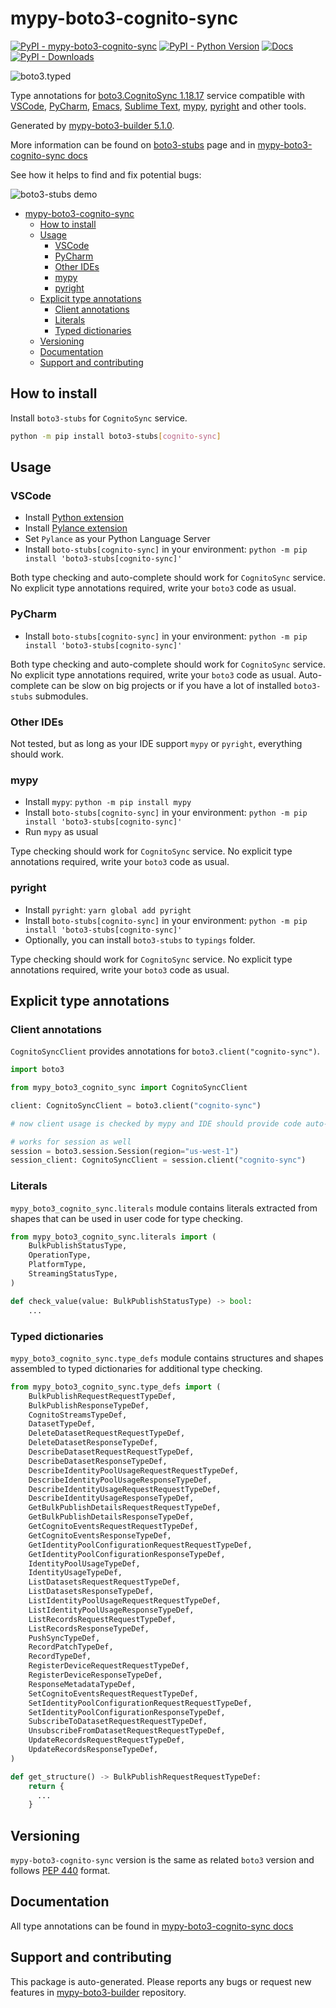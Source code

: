 <a id="mypy-boto3-cognito-sync"></a>

# mypy-boto3-cognito-sync

[![PyPI - mypy-boto3-cognito-sync](https://img.shields.io/pypi/v/mypy-boto3-cognito-sync.svg?color=blue)](https://pypi.org/project/mypy-boto3-cognito-sync)
[![PyPI - Python Version](https://img.shields.io/pypi/pyversions/mypy-boto3-cognito-sync.svg?color=blue)](https://pypi.org/project/mypy-boto3-cognito-sync)
[![Docs](https://img.shields.io/readthedocs/mypy-boto3-builder.svg?color=blue)](https://mypy-boto3-builder.readthedocs.io/)
[![PyPI - Downloads](https://img.shields.io/pypi/dw/mypy-boto3-cognito-sync?color=blue)](https://pypistats.org/packages/mypy-boto3-cognito-sync)

![boto3.typed](https://github.com/vemel/mypy_boto3_builder/raw/master/logo.png)

Type annotations for
[boto3.CognitoSync 1.18.17](https://boto3.amazonaws.com/v1/documentation/api/1.18.17/reference/services/cognito-sync.html#CognitoSync)
service compatible with [VSCode](https://code.visualstudio.com/),
[PyCharm](https://www.jetbrains.com/pycharm/),
[Emacs](https://www.gnu.org/software/emacs/),
[Sublime Text](https://www.sublimetext.com/),
[mypy](https://github.com/python/mypy),
[pyright](https://github.com/microsoft/pyright) and other tools.

Generated by
[mypy-boto3-builder 5.1.0](https://github.com/vemel/mypy_boto3_builder).

More information can be found on
[boto3-stubs](https://pypi.org/project/boto3-stubs/) page and in
[mypy-boto3-cognito-sync docs](https://vemel.github.io/boto3_stubs_docs/mypy_boto3_cognito_sync/)

See how it helps to find and fix potential bugs:

![boto3-stubs demo](https://github.com/vemel/mypy_boto3_builder/raw/master/demo.gif)

- [mypy-boto3-cognito-sync](#mypy-boto3-cognito-sync)
  - [How to install](#how-to-install)
  - [Usage](#usage)
    - [VSCode](#vscode)
    - [PyCharm](#pycharm)
    - [Other IDEs](#other-ides)
    - [mypy](#mypy)
    - [pyright](#pyright)
  - [Explicit type annotations](#explicit-type-annotations)
    - [Client annotations](#client-annotations)
    - [Literals](#literals)
    - [Typed dictionaries](#typed-dictionaries)
  - [Versioning](#versioning)
  - [Documentation](#documentation)
  - [Support and contributing](#support-and-contributing)

<a id="how-to-install"></a>

## How to install

Install `boto3-stubs` for `CognitoSync` service.

```bash
python -m pip install boto3-stubs[cognito-sync]
```

<a id="usage"></a>

## Usage

<a id="vscode"></a>

### VSCode

- Install
  [Python extension](https://marketplace.visualstudio.com/items?itemName=ms-python.python)
- Install
  [Pylance extension](https://marketplace.visualstudio.com/items?itemName=ms-python.vscode-pylance)
- Set `Pylance` as your Python Language Server
- Install `boto-stubs[cognito-sync]` in your environment:
  `python -m pip install 'boto3-stubs[cognito-sync]'`

Both type checking and auto-complete should work for `CognitoSync` service. No
explicit type annotations required, write your `boto3` code as usual.

<a id="pycharm"></a>

### PyCharm

- Install `boto-stubs[cognito-sync]` in your environment:
  `python -m pip install 'boto3-stubs[cognito-sync]'`

Both type checking and auto-complete should work for `CognitoSync` service. No
explicit type annotations required, write your `boto3` code as usual.
Auto-complete can be slow on big projects or if you have a lot of installed
`boto3-stubs` submodules.

<a id="other-ides"></a>

### Other IDEs

Not tested, but as long as your IDE support `mypy` or `pyright`, everything
should work.

<a id="mypy"></a>

### mypy

- Install `mypy`: `python -m pip install mypy`
- Install `boto-stubs[cognito-sync]` in your environment:
  `python -m pip install 'boto3-stubs[cognito-sync]'`
- Run `mypy` as usual

Type checking should work for `CognitoSync` service. No explicit type
annotations required, write your `boto3` code as usual.

<a id="pyright"></a>

### pyright

- Install `pyright`: `yarn global add pyright`
- Install `boto-stubs[cognito-sync]` in your environment:
  `python -m pip install 'boto3-stubs[cognito-sync]'`
- Optionally, you can install `boto3-stubs` to `typings` folder.

Type checking should work for `CognitoSync` service. No explicit type
annotations required, write your `boto3` code as usual.

<a id="explicit-type-annotations"></a>

## Explicit type annotations

<a id="client-annotations"></a>

### Client annotations

`CognitoSyncClient` provides annotations for `boto3.client("cognito-sync")`.

```python
import boto3

from mypy_boto3_cognito_sync import CognitoSyncClient

client: CognitoSyncClient = boto3.client("cognito-sync")

# now client usage is checked by mypy and IDE should provide code auto-complete

# works for session as well
session = boto3.session.Session(region="us-west-1")
session_client: CognitoSyncClient = session.client("cognito-sync")
```

<a id="literals"></a>

### Literals

`mypy_boto3_cognito_sync.literals` module contains literals extracted from
shapes that can be used in user code for type checking.

```python
from mypy_boto3_cognito_sync.literals import (
    BulkPublishStatusType,
    OperationType,
    PlatformType,
    StreamingStatusType,
)

def check_value(value: BulkPublishStatusType) -> bool:
    ...
```

<a id="typed-dictionaries"></a>

### Typed dictionaries

`mypy_boto3_cognito_sync.type_defs` module contains structures and shapes
assembled to typed dictionaries for additional type checking.

```python
from mypy_boto3_cognito_sync.type_defs import (
    BulkPublishRequestRequestTypeDef,
    BulkPublishResponseTypeDef,
    CognitoStreamsTypeDef,
    DatasetTypeDef,
    DeleteDatasetRequestRequestTypeDef,
    DeleteDatasetResponseTypeDef,
    DescribeDatasetRequestRequestTypeDef,
    DescribeDatasetResponseTypeDef,
    DescribeIdentityPoolUsageRequestRequestTypeDef,
    DescribeIdentityPoolUsageResponseTypeDef,
    DescribeIdentityUsageRequestRequestTypeDef,
    DescribeIdentityUsageResponseTypeDef,
    GetBulkPublishDetailsRequestRequestTypeDef,
    GetBulkPublishDetailsResponseTypeDef,
    GetCognitoEventsRequestRequestTypeDef,
    GetCognitoEventsResponseTypeDef,
    GetIdentityPoolConfigurationRequestRequestTypeDef,
    GetIdentityPoolConfigurationResponseTypeDef,
    IdentityPoolUsageTypeDef,
    IdentityUsageTypeDef,
    ListDatasetsRequestRequestTypeDef,
    ListDatasetsResponseTypeDef,
    ListIdentityPoolUsageRequestRequestTypeDef,
    ListIdentityPoolUsageResponseTypeDef,
    ListRecordsRequestRequestTypeDef,
    ListRecordsResponseTypeDef,
    PushSyncTypeDef,
    RecordPatchTypeDef,
    RecordTypeDef,
    RegisterDeviceRequestRequestTypeDef,
    RegisterDeviceResponseTypeDef,
    ResponseMetadataTypeDef,
    SetCognitoEventsRequestRequestTypeDef,
    SetIdentityPoolConfigurationRequestRequestTypeDef,
    SetIdentityPoolConfigurationResponseTypeDef,
    SubscribeToDatasetRequestRequestTypeDef,
    UnsubscribeFromDatasetRequestRequestTypeDef,
    UpdateRecordsRequestRequestTypeDef,
    UpdateRecordsResponseTypeDef,
)

def get_structure() -> BulkPublishRequestRequestTypeDef:
    return {
      ...
    }
```

<a id="versioning"></a>

## Versioning

`mypy-boto3-cognito-sync` version is the same as related `boto3` version and
follows [PEP 440](https://www.python.org/dev/peps/pep-0440/) format.

<a id="documentation"></a>

## Documentation

All type annotations can be found in
[mypy-boto3-cognito-sync docs](https://vemel.github.io/boto3_stubs_docs/mypy_boto3_cognito_sync/)

<a id="support-and-contributing"></a>

## Support and contributing

This package is auto-generated. Please reports any bugs or request new features
in [mypy-boto3-builder](https://github.com/vemel/mypy_boto3_builder/issues/)
repository.
